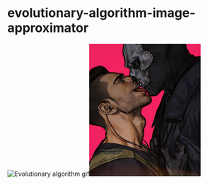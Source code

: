 # evolutionary-algorithm-image-approximator
<img src="https://github.com/9Dread/evolutionary-algorithm-image-approximator/blob/main/gifs/ghostsoap.gif" alt="Evolutionary algorithm gif" style="width:50%; height:auto;"><img src="https://github.com/9Dread/evolutionary-algorithm-image-approximator/blob/main/ghostsoap.jpg" alt="Original image" style="width:50%; height:auto;">
